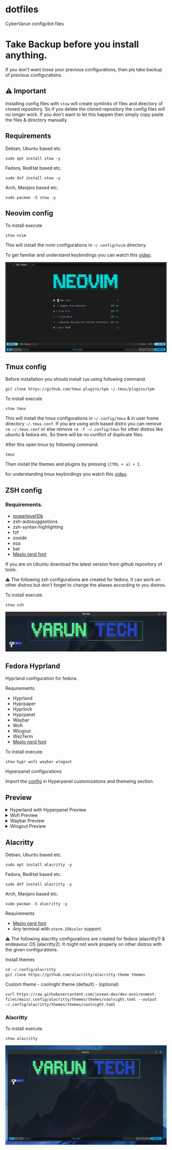 # dotfiles

CyberVarun config/dot files

# Take Backup before you install anything.

If you don't want loose your previous configurations, then pls take backup of previous configurations.

## ⚠️ Important 

Installing config files with `stow` will create symlinks of files and directory of cloned repository. So if you delete the cloned repository the config files will no longer work. If you don't want to let this happen then simply copy paste the files & directory manually.

## Requirements

Debian, Ubuntu based etc.

```
sudo apt install stow -y
```

Fedora, RedHat based etc.

```
sudo dnf install stow -y
```

Arch, Manjaro based etc.

```
sudo pacman -S stow -y
```

## Neovim config

To install execute

```
stow nvim
```

This will install the nvim configurations in `~/.config/nvim` directory.

To get familiar and understand keybindings you can watch this [video](https://youtu.be/6pAG3BHurdM).

![ZSH1 Preview](./src/nvim_preview.png)

## Tmux config

Before installation you should install `tpm` using following command.

```
git clone https://github.com/tmux-plugins/tpm ~/.tmux/plugins/tpm
```

To install execute

```
stow tmux
```

This will install the tmux configurations in `~/.config/tmux` & in user home directory `~/.tmux.conf`. If you are using arch based distro you can remove `rm ~/.tmux.conf` or else remove `rm -f ~/.config/tmux` for other distros like ubuntu & fedora etc. So there will be no conflict of duplicate files.

After this open tmux by following command.

```
tmux
```

Then install the themes and plugins by pressing `[CTRL + a] + I`.

for understanding tmux keybindings you watch this [video](https://youtu.be/U-omALWIBos).

## ZSH config

### Requirements. 

- [powerlevel10k](https://github.com/romkatv/powerlevel10k)
- zsh-autosuggestions
- zsh-syntax-highlighting
- fzf
- zoxide
- eza
- bat
- [Meslo nerd font](https://www.nerdfonts.com/font-downloads)

If you are on Ubuntu download the latest version from github repository of tools.

⚠️ The following zsh configurations are created for fedora. It can work on other distros but don't forget to change the aliases according to you distros. 

To install execute.

```
stow zsh
```

![ZSH Preview](./src/zsh_preview.png)

## Fedora Hyprland

Hyprland configuration for fedora.

Requirements.

- Hyprland 
- Hyprpaper
- Hyprlock
- Hyprpanel
- Waybar
- Wofi
- Wlogout
- WezTerm
- [Meslo nerd font](https://www.nerdfonts.com/font-downloads)

To install execute.

```
stow hypr wofi waybar wlogout
```

Hyperpanel configurations

Import the [config](https://github.com/CyberVarun/dotfiles/tree/main/hyprpanel) in Hyperpanel customizations and themeing section.

## Preview

<details>
<summary>Hyperland with Hyperpanel Preview</summary>

![Hyprland Preview](./src/hyprland0.png)
![Hyprland Preview](./src/hyprland1.png)
![Hyprland Preview](./src/hyprland2.png)
![Hyprland Preview](./src/hyprland3.png)
![Hyprland Preview](./src/hyprland4.png)
![Hyprland Preview](./src/hyprland5.png)
![Hyprland Preview](./src/hyprland6.png)
![Hyprland Preview](./src/hyprland7.png)
![Hyprland Preview](./src/hyprland8.png)
![Hyprland Preview](./src/hyprland9.png)
![Hyprland Preview](./src/hyprland10.png)
![Hyprland Preview](./src/hyprland11.png)
</details>

<details>
<summary>Wofi Preview</summary>

![Wofi Preview](./src/wofi_preview1.png)
![Wofi Preview](./src/wofi_preview2.png)
</details>

<details>
<summary>Waybar Preview</summary>

![Waybar Preview](./src/waybar.png)
</details>

<details>
<summary>Wlogout Preview</summary>

![Wlogout Preview](./src/wlogout.png)
</details>


## Alacritty

Debian, Ubuntu based etc.

```
sudo apt install alacritty -y
```

Fedora, RedHat based etc.

```
sudo dnf install alacritty -y
```

Arch, Manjaro based etc.

```
sudo pacman -S alacritty -y
```

Requirements
  - [Meslo nerd font](https://www.nerdfonts.com/font-downloads)
  - Any terminal with `xterm-256color` support.

⚠️ The following alacritty configurations are created for fedora (alacritty1) & endeavour OS (alacritty2). It might not work properly on other distros with the given configurations.

Install themes

```
cd ~/.config/alacritty
git clone https://github.com/alacritty/alacritty-theme themes
```

Custom theme - coolnight theme (default) - (optional) 

```
curl https://raw.githubusercontent.com/josean-dev/dev-environment-files/main/.config/alacritty/themes/themes/coolnight.toml --output ~/.config/alacritty/themes/themes/coolnight.toml
```

### Alacritty

To install execute.
```
stow alacritty
```

![Alacritty preview](./src/alacritty_preview.png)
